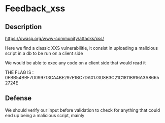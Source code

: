 # Feedback_xss


## Description

https://owasp.org/www-community/attacks/xss/

Here we find a classic XXS vulnerabilitie, it consist in uploading a malicious script in a db to be run on a client side
<script>...</scritp>


## Attack
If we go on http://${IP}/index.php?page=feedback
Type script in one of the input
It will save our input and show it on our browser, if it was a <script>...</script>
We would be able to exec any code on a client side that would read it

THE FLAG IS : 0FBB54BBF7D099713CA4BE297E1BC7DA0173D8B3C21C1811B916A3A86652724E

## Defense
We should verify our input before validation to check for anything that could end up being a malicious script, mainly <script>